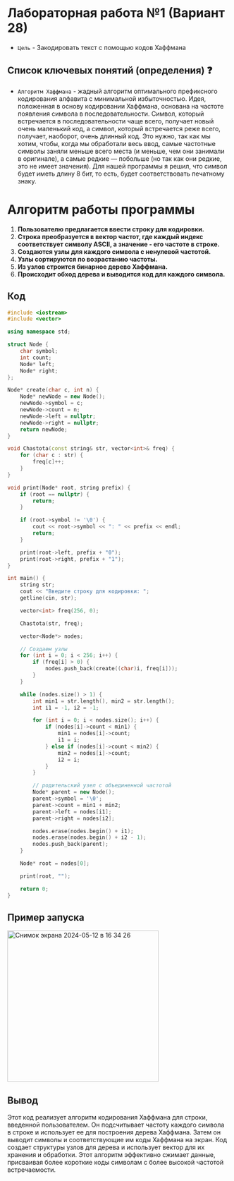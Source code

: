 # Лабораторная работа №1 (Вариант 28)

- `Цель` - Закодировать текст с помощью кодов Хаффмана

## Список ключевых понятий (определения) ❓
- `Алгоритм Хаффмана`  - жадный алгоритм оптимального префиксного кодирования алфавита с минимальной избыточностью.
Идея, положенная в основу кодировании Хаффмана, основана на частоте появления символа в последовательности. Символ, который встречается в последовательности чаще всего, получает новый очень маленький код, а символ, который встречается реже всего, получает, наоборот, очень длинный код. Это нужно, так как мы хотим, чтобы, когда мы обработали весь ввод, самые частотные символы заняли меньше всего места (и меньше, чем они занимали в оригинале), а самые редкие — побольше (но так как они редкие, это не имеет значения). Для нашей программы я решил, что символ будет иметь длину 8 бит, то есть, будет соответствовать печатному знаку.

# Алгоритм работы программы

1. **Пользователю предлагается ввести строку для кодировки.**
2. **Строка преобразуется в вектор частот, где каждый индекс соответствует символу ASCII, а значение - его частоте в строке.**
3. **Создаются узлы для каждого символа с ненулевой частотой.**
4. **Узлы сортируются по возрастанию частоты.**
5. **Из узлов строится бинарное дерево Хаффмана.**
6. **Происходит обход дерева и выводится код для каждого символа.**


## Код

``` C++
#include <iostream>
#include <vector>

using namespace std;

struct Node {
    char symbol;
    int count;
    Node* left;
    Node* right;
};

Node* create(char c, int n) {
    Node* newNode = new Node();
    newNode->symbol = c;
    newNode->count = n;
    newNode->left = nullptr;
    newNode->right = nullptr;
    return newNode;
}

void Chastota(const string& str, vector<int>& freq) {
    for (char c : str) {
        freq[c]++;
    }
}

void print(Node* root, string prefix) {
    if (root == nullptr) {
        return;
    }

    if (root->symbol != '\0') {
        cout << root->symbol << ": " << prefix << endl;
        return;
    }

    print(root->left, prefix + "0");
    print(root->right, prefix + "1");
}

int main() {
    string str;
    cout << "Введите строку для кодировки: ";
    getline(cin, str);

    vector<int> freq(256, 0);

    Chastota(str, freq);

    vector<Node*> nodes;

    // Создаем узлы
    for (int i = 0; i < 256; i++) {
        if (freq[i] > 0) {
            nodes.push_back(create((char)i, freq[i]));
        }
    }

    while (nodes.size() > 1) {
        int min1 = str.length(), min2 = str.length();
        int i1 = -1, i2 = -1;

        for (int i = 0; i < nodes.size(); i++) {
            if (nodes[i]->count < min1) {
                min1 = nodes[i]->count;
                i1 = i;
            } else if (nodes[i]->count < min2) {
                min2 = nodes[i]->count;
                i2 = i;
            }
        }

        // родительский узел с объединенной частотой
        Node* parent = new Node();
        parent->symbol = '\0';
        parent->count = min1 + min2;
        parent->left = nodes[i1];
        parent->right = nodes[i2];

        nodes.erase(nodes.begin() + i1);
        nodes.erase(nodes.begin() + i2 - 1);
        nodes.push_back(parent);
    }

    Node* root = nodes[0];

    print(root, "");

    return 0;
}
```

## Пример запуска
<img width="343" alt="Снимок экрана 2024-05-12 в 16 34 26" src="https://github.com/iis-32170x/RPIIS/assets/105926921/585b38da-a4fa-41e8-ad09-59ea1f7e808f">


## Вывод
Этот код реализует алгоритм кодирования Хаффмана для строки, введенной пользователем. Он подсчитывает частоту каждого символа в строке и использует ее для построения дерева Хаффмана. Затем он выводит символы и соответствующие им коды Хаффмана на экран. Код создает структуры узлов для дерева и использует вектор для их хранения и обработки. Этот алгоритм эффективно сжимает данные, присваивая более короткие коды символам с более высокой частотой встречаемости.
